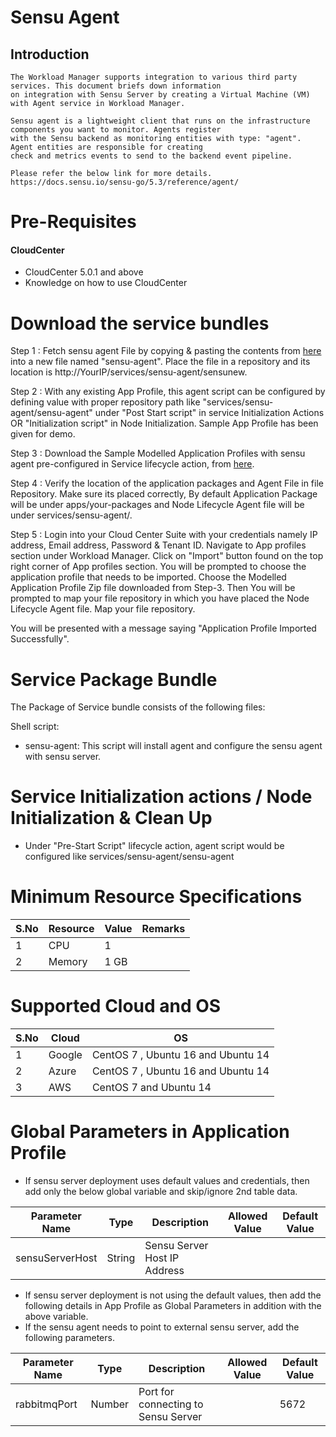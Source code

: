 # Sensu Agent
## Introduction
    The Workload Manager supports integration to various third party services. This document briefs down information 
    on integration with Sensu Server by creating a Virtual Machine (VM) with Agent service in Workload Manager.
    
    Sensu agent is a lightweight client that runs on the infrastructure components you want to monitor. Agents register 
    with the Sensu backend as monitoring entities with type: "agent". Agent entities are responsible for creating 
    check and metrics events to send to the backend event pipeline. 
    
    Please refer the below link for more details.
    https://docs.sensu.io/sensu-go/5.3/reference/agent/

# Pre-Requisites
#### CloudCenter
- CloudCenter 5.0.1 and above
- Knowledge on how to use CloudCenter
	
# Download the service bundles
   Step 1 : Fetch sensu agent File by copying & pasting the contents from [here](https://github.com/datacenter/cloudcentersuite/raw/master/Content/Monitoring/Sensu-Agent/WorkloadManager/src/sensu-agent/sensu-agent) into a new file named "sensu-agent". Place the file in a repository and its location is http://YourIP/services/sensu-agent/sensunew.
   
   Step 2 : With any existing App Profile, this agent script can be configured by defining value with proper repository path like  "services/sensu-agent/sensu-agent" under "Post Start script" in service Initialization  Actions  OR "Initialization script" in Node Initialization. Sample App Profile has been given for demo.
   
   Step 3 : Download the Sample Modelled Application Profiles with sensu agent pre-configured in Service lifecycle action, from [here](https://github.com/datacenter/cloudcentersuite/raw/master/Content/Monitoring/Sensu-Agent/WorkloadManager/sensuagent_iu.zip).
   
   Step 4 : Verify the location of the application packages and Agent File in file Repository. Make sure its placed correctly, By default Application Package will be under apps/your-packages and Node Lifecycle Agent file will be under services/sensu-agent/<sensu-agent-file>.
   
   Step 5 : Login into your Cloud Center Suite with your credentials namely IP address, Email address, Password & Tenant ID. Navigate to App profiles section under Workload Manager. Click on "Import" button found on the top right corner of App profiles section. You will be prompted to choose the application profile that needs to be imported. Choose the Modelled Application Profile Zip file downloaded from Step-3. Then You will be prompted to map your file repository in which you have placed the Node Lifecycle Agent file. Map your file repository.
   
You will be presented with a message saying "Application Profile Imported Successfully".
   
# Service Package Bundle

The Package of Service bundle consists of the following files:

Shell script:
 - sensu-agent: This script will install agent and configure the sensu agent with sensu server.


# Service Initialization actions / Node Initialization & Clean Up
   - Under "Pre-Start Script" lifecycle action, agent script would be configured like services/sensu-agent/sensu-agent

# Minimum Resource Specifications

     
S.No    | Resource    |  Value   | Remarks
----    | ----------  | ---------| ------- 
 1      |  CPU        | 1        |        
 2      |  Memory     | 1 GB     |     
 
 # Supported Cloud and OS

S.No    | Cloud   |  OS   
------  | ---------- | --------- 
 1      |  Google    |  CentOS 7 , Ubuntu 16 and Ubuntu 14               
 2      |  Azure     |  CentOS 7 , Ubuntu 16 and Ubuntu 14
 3      |  AWS     |  CentOS 7 and Ubuntu 14
 
 # Global Parameters in Application Profile
 
   - If sensu server deployment uses default values and credentials,  then add only the below global variable and skip/ignore 2nd table data.

| Parameter Name	| Type	 | Description | Allowed Value |Default Value |
| ------ | ------ | ------ |------ | ------ |
| sensuServerHost | String | Sensu Server Host IP Address |   |  |  |

   - If sensu server deployment is not using the default values, then add the following details in App Profile as Global Parameters in addition with the above variable.
   - If the sensu agent needs to point to external sensu server, add the following parameters.

| Parameter Name	| Type	 | Description | Allowed Value |Default Value |
| ------ | ------ | ------ |------ | ------ |
| rabbitmqPort | Number | Port for connecting to Sensu Server  |  | 5672 | 


